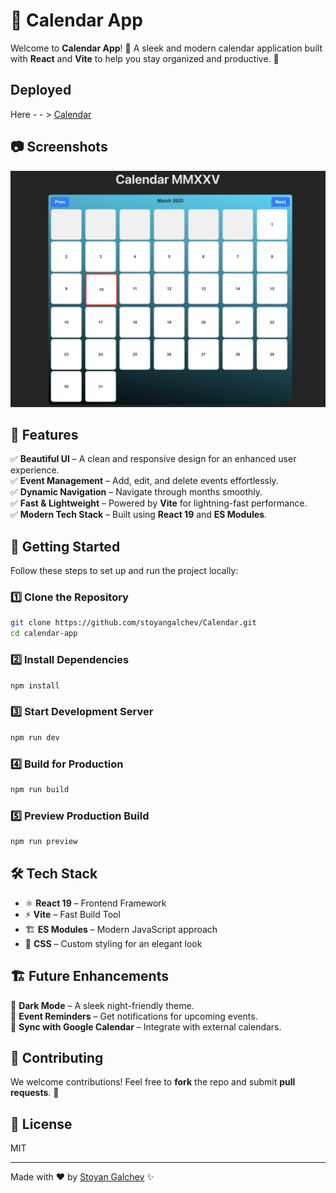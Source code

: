 # 📅 Calendar App

Welcome to **Calendar App**! 🎉 A sleek and modern calendar application built with **React** and **Vite** to help you stay organized and productive. 🚀

## Deployed 
Here - - > [Calendar](https://calendar-eta-ten.vercel.app/)
## 📷 Screenshots
![Screenshot](./Screenshot.png)

## 🌟 Features

✅ **Beautiful UI** – A clean and responsive design for an enhanced user experience.  
✅ **Event Management** – Add, edit, and delete events effortlessly.  
✅ **Dynamic Navigation** – Navigate through months smoothly.  
✅ **Fast & Lightweight** – Powered by **Vite** for lightning-fast performance.  
✅ **Modern Tech Stack** – Built using **React 19** and **ES Modules**.

## 🚀 Getting Started

Follow these steps to set up and run the project locally:

### 1️⃣ Clone the Repository
```bash
git clone https://github.com/stoyangalchev/Calendar.git
cd calendar-app
```

### 2️⃣ Install Dependencies
```bash
npm install
```

### 3️⃣ Start Development Server
```bash
npm run dev
```

### 4️⃣ Build for Production
```bash
npm run build
```

### 5️⃣ Preview Production Build
```bash
npm run preview
```

## 🛠 Tech Stack

- ⚛ **React 19** – Frontend Framework  
- ⚡ **Vite** – Fast Build Tool  
- 🏗 **ES Modules** – Modern JavaScript approach  
- 🎨 **CSS** – Custom styling for an elegant look  



## 🏗 Future Enhancements

🚀 **Dark Mode** – A sleek night-friendly theme.  
📅 **Event Reminders** – Get notifications for upcoming events.  
🔄 **Sync with Google Calendar** – Integrate with external calendars.  

## 🤝 Contributing

We welcome contributions! Feel free to **fork** the repo and submit **pull requests**. 🙌

## 📄 License
MIT 

---

Made with ❤️ by [Stoyan Galchev](https://github.com/stoyangalchev) ✨

